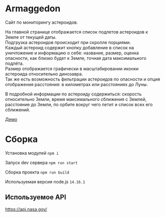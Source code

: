 # Armaggedon

Сайт по мониторингу астероидов.

На главной странице отображается список подлетов астероидов к Земле от текущей даты.  
Подгрузка астероидов происходит при скролле порциями.  
Каждый астероид содержит кнопку добавление в список на уничтожение и информацию о себе: название, размер, оценка опасности, как близко будет к Земле, точная дата максимального подлёта.  
Размер отображается графически в масштабировании иконки астероида относительно динозавра.  
Так же есть возможность фильтрации астероидов по опасности и опция отображения расстояния: в километрах или расстояниях до Луны.

В подробной информации по астероиду содержиться: скорость относительно Земли, время максимального сближения с Землей, расстояние до Земли, по орбите вокруг чего летит и список всех его сближений.

[Демо](https://dmitryaf.github.io/asteroids)

# Сборка

Установка модулей `npm i`

Запуск dev сервера `npm run start`

Сборка проекта `npm run build`

Используемая версия node.js `14.16.1`

## Используемое API

https://api.nasa.gov/
